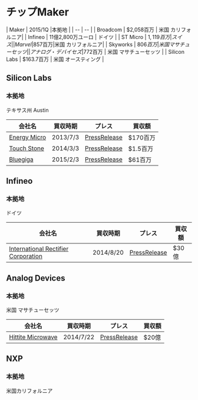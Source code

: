 # チップMaker


| Maker | 2015/1Q |本拠地 |
| -- | -- |
| Broadcom |  $2,058百万 | 米国 カリフォルニア|
| Infineo | 11億2,800万ユーロ | ドイツ |
| ST Micro |  $1,119百万 | スイス|
| Marvel |$857百万|米国 カリフォルニア|
| Skyworks | $806百万 | 米国 マサチューセッツ |
| アナログ・デバイセズ |$772百万 | 米国 マサチューセッツ |
| Silicon Labs | $163.7百万 | 米国 オースティング |

## Silicon Labs

### 本拠地
テキサス州 Austin

| 会社名 | 買収時期 | プレス | 買収額 |
| -- | -- | -- | -- |
| [Energy Micro](http://www.silabs.com/Pages/default.aspx) | 2013/7/3|  [PressRelease](http://news.silabs.com/press-release/corporate-news/silicon-labs-acquire-energy-micro-leader-low-power-arm-cortex-based-mic) | $170百万|
| [Touch Stone](http://www.silabs.com/products/analog/Pages/default.aspx)| 2014/3/3|[PressRelease](http://news.silabs.com/press-release/corporate-news/silicon-labs-acquires-low-power-analog-ic-products) | $1.5百万 | 
| [Bluegiga](http://www.bluegiga.com/) | 2015/2/3 | [PressRelease](http://news.silabs.com/press-release/corporate-news/silicon-labs-acquires-bluegiga-leader-bluetooth-and-wi-fi-connectivity-) | $61百万 |

## Infineo

### 本拠地
ドイツ

| 会社名 | 買収時期 | プレス | 買収額 |
| -- | -- | -- | -- |
| [International Rectifier Corporation](http://www.irf.com/index) | 2014/8/20 | [PressRelease](http://www.infineon.com/cms/jp/about-infineon/press/press-releases/2014/INFXX201408-056.html) | $30億 |
 
## Analog Devices
 
### 本拠地
米国 マサチューセッツ

| 会社名 | 買収時期 | プレス | 買収額 |
| -- | -- | -- | -- |
| [Hittite Microwave](http://www.hittite.com/) | 2014/7/22 | [PressRelease](https://www.hittite.com/press_releases/index.html/view/855) | $20億 |

## NXP

### 本拠地
米国カリフォルニア







